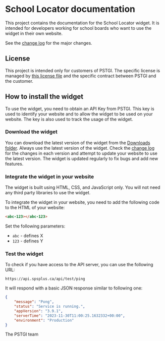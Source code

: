 # School Locator documentation

This project contains the documentation for the School Locator widget. It is intended for 
developers working for school boards who want to use the widget in their own website.

See the [change log](CHANGELOG.md) for the major changes.

## License

This project is intended only for customers of PSTGI. The specific license is managed 
by [this license file](LICENSE.md) and the specific contract between PSTGI and the customer.

## How to install the widget

To use the widget, you need to obtain an API Key from PSTGI. This key is used to identify
your website and to allow the widget to be used on your website. The key is also used to
track the usage of the widget.

### Download the widget

You can download the latest version of the widget from the [Downloads folder](.\Downloads).
Always use the latest version of the widget. Check the [change log](CHANGELOG.md) for the
changes in each version and attempt to update your website to use the latest version. The
widget is updated regularly to fix bugs and add new features.

### Integrate the widget in your website

The widget is built using HTML, CSS, and JavaScript only. You will not need any third party
libraries to use the widget.

To integrate the widget in your website, you need to add the following code to the HTML of 
your website:

```html
<abc-123></abc-123>
```

Set the following parameters:

- `abc` - defines X
- `123` - defines Y

### Test the widget

To check if you have access to the API server, you can use the following URL:

```
https://api.spsplus.ca/api/test/ping
```

It will respond with a basic JSON response similar to following one:

```json
{
    "message": "Pong",
    "status": "Service is running.",
    "appVersion": "3.9.1",
    "serverTime": "2023-11-30T11:00:25.1632332+00:00",
    "environment": "Production"
}
```

The PSTGI team

